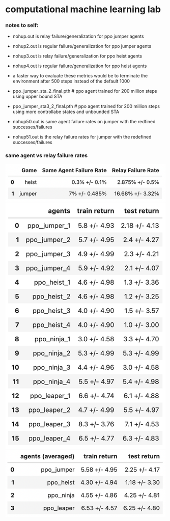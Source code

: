 # computational machine learning lab

### notes to self:
* nohup.out is relay failure/generalization for ppo jumper agents
* nohup2.out is regular failure/generalization for ppo jumper agents
* nohup3.out is relay failure/generalization for ppo heist agents
* nohup4.out is regular failure/generalization for ppo heist agents
* a faster way to evaluate these metrics would be to terminate the environment after 500 steps instead of the default 1000 
* ppo_jumper_sta_2_final.pth # ppo agent trained for 200 million steps using upper bound STA
* ppo_jumper_sta3_2_final.pth # ppo agent trained for 200 million steps using more controllabe states and unbounded STA

* nohup50.out is same agent failure rates on jumper with the redfined successes/failures
* nohup51.out is the relay failure rates for jumper with the redefined successes/failures

### same agent vs relay failure rates
![same agent vs relay failures](docs/relay_metrics.png)
![training env returns](docs/train_test_returns_new.png)
![testing env returns](docs/train_test_returns_averaged_new.png)